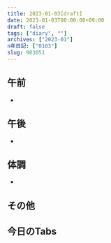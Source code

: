 ```yaml
---
title: 2023-01-03[draft]
date: 2023-01-03T00:00:00+09:00
draft: false
tags: ["diary", ""]
archives: ["2023-01"]
n年日記: ["0103"]
slug: 903051
---
```

## 午前
- 
## 午後
- 
## 体調
- 
## その他
## 今日のTabs